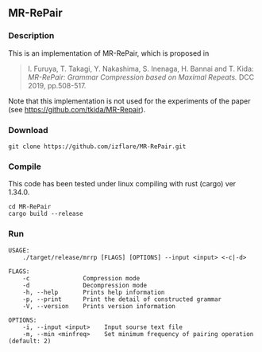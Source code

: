## MR-RePair

### Description

This is an implementation of MR-RePair, which is proposed in

> I. Furuya, T. Takagi, Y. Nakashima, S. Inenaga, H. Bannai and T. Kida: _MR-RePair: Grammar Compression based on Maximal Repeats._ DCC 2019, pp.508-517.

Note that this implementation is not used for the experiments of the paper
(see https://github.com/tkida/MR-Repair).

### Download

```
git clone https://github.com/izflare/MR-RePair.git
```

### Compile

This code has been tested under linux compiling with rust (cargo) ver 1.34.0.  

```
cd MR-RePair
cargo build --release
```

### Run

```
USAGE:
    ./target/release/mrrp [FLAGS] [OPTIONS] --input <input> <-c|-d>

FLAGS:
    -c               Compression mode
    -d               Decompression mode
    -h, --help       Prints help information
    -p, --print      Print the detail of constructed grammar
    -V, --version    Prints version information

OPTIONS:
    -i, --input <input>    Input sourse text file
    -m, --min <minfreq>    Set minimum frequency of pairing operation (default: 2)
```

